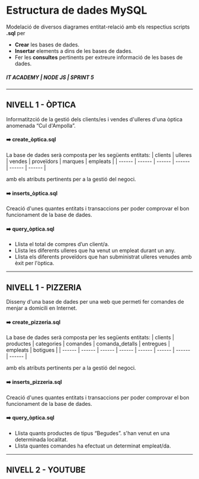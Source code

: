 # Estructura de dades MySQL

Modelació de diversos diagrames entitat-relació amb els respectius scripts **.sql** per
- **Crear** les bases de dades.
- **Insertar** elements a dins de les bases de dades.
- Fer les **consultes** pertinents per extreure informació de les bases de dades.

##### IT ACADEMY | NODE JS | SPRINT 5
-------------------------

## NIVELL 1 - ÒPTICA
Informatitzció de la gestió dels clients/es i vendes d'ulleres d'una òptica anomenada “Cul d'Ampolla”.

#### :arrow_right: **create_òptica.sql**

La base de dades serà composta per les següents entitats:
| clients | ulleres | vendes | proveïdors | marques | empleats |
| ------ | ------ | ------ | ------ | ------ | ------ |

amb els atributs pertinents per a la gestió del negoci.


#### :arrow_right: **inserts_òptica.sql**

Creació d'unes quantes entitats i transaccions per poder comprovar el bon funcionament de la base de dades.


#### :arrow_right: **query_òptica.sql**

- Llista el total de compres d’un client/a.
- Llista les diferents ulleres que ha venut un empleat durant un any.
- Llista els diferents proveïdors que han subministrat ulleres venudes amb èxit per l'òptica.

-----------------------------

## NIVELL 1 - PIZZERIA

Disseny d'una base de dades per una web que permeti fer comandes de menjar a domicili en Internet.

#### :arrow_right: **create_pizzeria.sql**

La base de dades serà composta per les següents entitats:
| clients | productes | categories | comandes | comanda_detalls | entregues | empleats | botigues |
| ------ | ------ | ------ | ------ | ------ | ------ | ------ | ------ |

amb els atributs pertinents per a la gestió del negoci.

#### :arrow_right: **inserts_pizzeria.sql**

Creació d'unes quantes entitats i transaccions per poder comprovar el bon funcionament de la base de dades.


#### :arrow_right: **query_òptica.sql**

- Llista quants productes de tipus “Begudes”. s'han venut en una determinada localitat.
- Llista quantes comandes ha efectuat un determinat empleat/da.

-----------------------------

## NIVELL 2 - YOUTUBE






